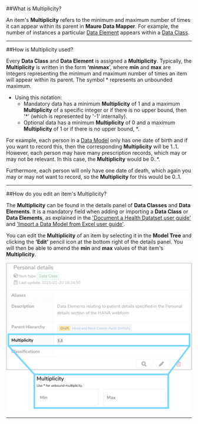 ##What is Multiplicity?

An item's **Multiplicity** refers to the minimum and maximum number of times it can appear within its parent in **Mauro Data Mapper**. 
For example, the number of instances a particular [Data Element](../data-element/data-element.md) appears within a [Data Class](../data-class/data-class.md). 

---

##How is Multiplicity used?

Every **Data Class** and **Data Element** is assigned a **Multiplicity**. Typically, the **Multiplicity** is written in the form **‘minmax**’, where **min** and **max** are integers representing the minimum and maximum number of times an item will appear within its parent. The symbol * represents an unbounded maximum.

* Using this notation:
	* Mandatory data has a minimum **Multiplicity** of 1 and a maximum **Multiplicity** of a specific integer or if there is no upper bound, then '*' (which is represented by '-1' internally).  
	* Optional data has a minimum **Multiplicity** of 0 and a maximum **Multiplicity** of 1 or if there is no upper bound, *.
 
For example, each person in a [Data Model](../data-model/data-model.md) only has one date of birth and if you want to record this, then the corresponding **Multiplicity** will be 1..1. However, each person may have many prescription records, which may or may not be relevant. In this case, the **Multiplicity** would be 0..*. 

Furthermore, each person will only have one date of death, which again you may or may not want to record, so the **Multiplicity** for this would be 0..1.

---

##How do you edit an item's Multiplicity?

The **Multiplicity** can be found in the details panel of **Data Classes** and **Data Elements**. It is a mandatory field when adding or importing a **Data Class** or **Data Elements**, as explained in the ['Document a Health Datatset user guide'](../../user-guides/document-a-dataset/document-a-dataset.md)  and ['Import a Data Model from Excel user guide'](../../user-guides/import-data-model-from-excel/import-data-model-from-excel.md). 

You can edit the **Multiplicity** of an item by selecting it in the **Model Tree** and clicking the **‘Edit’** pencil icon at the bottom right of the details panel. You will then be able to amend the **min** and **max** values of that item's **Multiplicity**.

![Screenshot of multiplicity row in details panel](multiplicity-edit.png)

---
